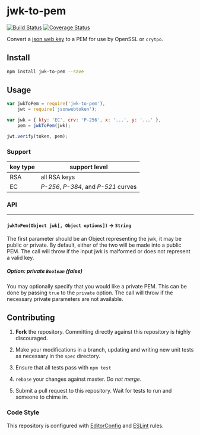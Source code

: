 # jwk-to-pem

[![Build Status](https://travis-ci.org/Brightspace/node-jwk-to-pem.svg?branch=master)](https://travis-ci.org/Brightspace/node-jwk-to-pem) [![Coverage Status](https://coveralls.io/repos/Brightspace/node-jwk-to-pem/badge.svg)](https://coveralls.io/r/Brightspace/node-jwk-to-pem)

Convert a [json web key][jwk] to a PEM for use by OpenSSL or `crytpo`.

## Install
```sh
npm install jwk-to-pem --save
```

## Usage
```js
var jwkToPem = require('jwk-to-pem'),
	jwt = require('jsonwebtoken');

var jwk = { kty: 'EC', crv: 'P-256', x: '...', y: '...' },
	pem = jwkToPem(jwk);

jwt.verify(token, pem);
```

### Support

key type | support level
---------|--------------
 RSA     | all RSA keys
 EC      | _P-256_, _P-384_, and _P-521_ curves

### API

---

#### `jwkToPem(Object jwk[, Object options])` -> `String`

The first parameter should be an Object representing the jwk, it may be public
or private. By default, either of the two will be made into a public PEM. The
call will throw if the input jwk is malformed or does not represent a valid
key.

##### Option: private `Boolean` _(false)_

You may optionally specify that you would like a private PEM. This can be done
by passing `true` to the `private` option. The call will throw if the necessary
private parameters are not available.


## Contributing

1. **Fork** the repository. Committing directly against this repository is
   highly discouraged.

2. Make your modifications in a branch, updating and writing new unit tests
   as necessary in the `spec` directory.

3. Ensure that all tests pass with `npm test`

4. `rebase` your changes against master. *Do not merge*.

5. Submit a pull request to this repository. Wait for tests to run and someone
   to chime in.

### Code Style

This repository is configured with [EditorConfig][EditorConfig] and
[ESLint][ESLint] rules.

[algs]: https://tools.ietf.org/html/rfc7518#section-3.1
[jwk]: https://tools.ietf.org/html/rfc7517
[EditorConfig]: http://editorconfig.org/
[ESLint]: http://eslint.org
